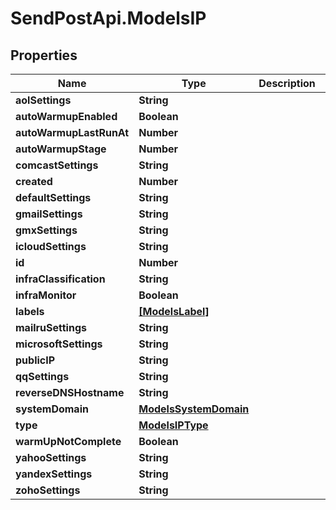 # SendPostApi.ModelsIP

## Properties
Name | Type | Description | Notes
------------ | ------------- | ------------- | -------------
**aolSettings** | **String** |  | [optional] 
**autoWarmupEnabled** | **Boolean** |  | [optional] 
**autoWarmupLastRunAt** | **Number** |  | [optional] 
**autoWarmupStage** | **Number** |  | [optional] 
**comcastSettings** | **String** |  | [optional] 
**created** | **Number** |  | [optional] 
**defaultSettings** | **String** |  | [optional] 
**gmailSettings** | **String** |  | [optional] 
**gmxSettings** | **String** |  | [optional] 
**icloudSettings** | **String** |  | [optional] 
**id** | **Number** |  | [optional] 
**infraClassification** | **String** |  | [optional] 
**infraMonitor** | **Boolean** |  | [optional] 
**labels** | [**[ModelsLabel]**](ModelsLabel.md) |  | [optional] 
**mailruSettings** | **String** |  | [optional] 
**microsoftSettings** | **String** |  | [optional] 
**publicIP** | **String** |  | [optional] 
**qqSettings** | **String** |  | [optional] 
**reverseDNSHostname** | **String** |  | [optional] 
**systemDomain** | [**ModelsSystemDomain**](ModelsSystemDomain.md) |  | [optional] 
**type** | [**ModelsIPType**](ModelsIPType.md) |  | [optional] 
**warmUpNotComplete** | **Boolean** |  | [optional] 
**yahooSettings** | **String** |  | [optional] 
**yandexSettings** | **String** |  | [optional] 
**zohoSettings** | **String** |  | [optional] 


